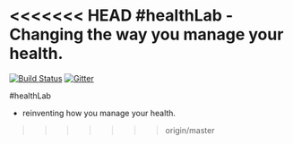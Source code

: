 <<<<<<< HEAD
#healthLab
-Changing the way you manage your health.
=======
[![Build Status](https://travis-ci.org/bretth18/healthLab.svg?branch=master)](https://travis-ci.org/bretth18/healthLab)
[![Gitter](https://badges.gitter.im/bretth18/healthLab.svg)](https://gitter.im/bretth18/healthLab?utm_source=badge&utm_medium=badge&utm_campaign=pr-badge)

#healthLab
- reinventing how you manage your health.
>>>>>>> origin/master
